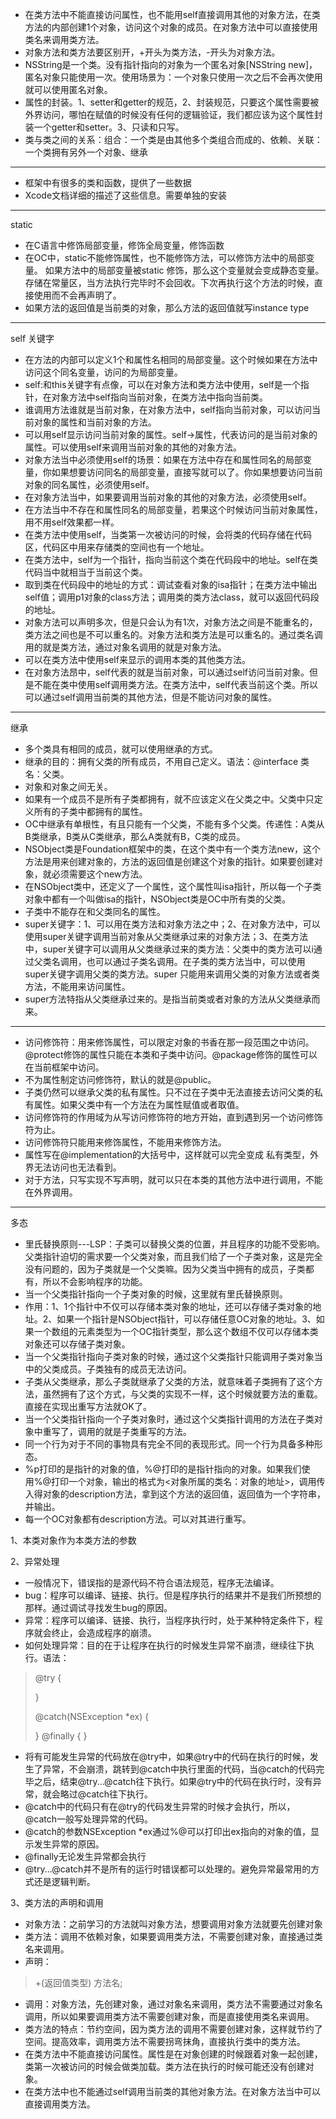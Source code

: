 - 在类方法中不能直接访问属性，也不能用self直接调用其他的对象方法，在类方法的内部创建1个对象，访问这个对象的成员。在对象方法中可以直接使用类名来调用类方法。
- 对象方法和类方法要区别开，+开头为类方法，-开头为对象方法。
- NSString是一个类。没有指针指向的对象为一个匿名对象[NSString new]，匿名对象只能使用一次。使用场景为：一个对象只使用一次之后不会再次使用就可以使用匿名对象。
- 属性的封装。1、setter和getter的规范，2、封装规范，只要这个属性需要被外界访问，哪怕在赋值的时候没有任何的逻辑验证，我们都应该为这个属性封装一个getter和setter。3、只读和只写。
- 类与类之间的关系：组合：一个类是由其他多个类组合而成的、依赖、关联：一个类拥有另外一个对象、继承
---------------------------------------------
- 框架中有很多的类和函数，提供了一些数据
- Xcode文档详细的描述了这些信息。需要单独的安装
---------------------------------------------
static
- 在C语言中修饰局部变量，修饰全局变量，修饰函数
- 在OC中，static不能修饰属性，也不能修饰方法，可以修饰方法中的局部变量。 如果方法中的局部变量被static 修饰，那么这个变量就会变成静态变量。  存储在常量区，当方法执行完毕时不会回收。下次再执行这个方法的时候，直接使用而不会再声明了。
- 如果方法的返回值是当前类的对象，那么方法的返回值就写instance type 
----------------------------------------------
self 关键字
- 在方法的内部可以定义1个和属性名相同的局部变量。这个时候如果在方法中访问这个同名变量，访问的为局部变量。
- self:和this关键字有点像，可以在对象方法和类方法中使用，self是一个指针，在对象方法中self指向当前对象，在类方法中指向当前类。
- 谁调用方法谁就是当前对象，在对象方法中，self指向当前对象，可以访问当前对象的属性和当前对象的方法。
- 可以用self显示访问当前对象的属性。self->属性，代表访问的是当前对象的属性。可以使用self来调用当前对象的其他的对象方法。
- 对象方法当中必须使用self的场景：如果在方法中存在和属性同名的局部变量，你如果想要访问同名的局部变量，直接写就可以了。你如果想要访问当前对象的同名属性，必须使用self。
- 在对象方法当中，如果要调用当前对象的其他的对象方法，必须使用self。
- 在方法当中不存在和属性同名的局部变量，若果这个时候访问当前对象属性，用不用self效果都一样。
- 在类方法中使用self，当类第一次被访问的时候，会将类的代码存储在代码区，代码区中用来存储类的空间也有一个地址。
- 在类方法中，self为一个指针，指向当前这个类在代码段中的地址。self在类代码当中就相当于当前这个类。
- 取到类在代码段中的地址的方式：调试查看对象的isa指针；在类方法中输出self值；调用p1对象的class方法；调用类的类方法class，就可以返回代码段的地址。
- 对象方法可以声明多次，但是只会认为有1次，对象方法之间是不能重名的，类方法之间也是不可以重名的。对象方法和类方法是可以重名的。通过类名调用的就是类方法，通过对象名调用的就是对象方法。
- 可以在类方法中使用self来显示的调用本类的其他类方法。
- 在对象方法昂中，self代表的就是当前对象，可以通过self访问当前对象。但是不能在类中使用self调用类方法。在类方法中，self代表当前这个类。所以可以通过self调用当前类的其他方法，但是不能访问对象的属性。
--------------------------------------------
继承
- 多个类具有相同的成员，就可以使用继承的方式。
- 继承的目的：拥有父类的所有成员，不用自己定义。语法：@interface 类名：父类。
- 对象和对象之间无关。
- 如果有一个成员不是所有子类都拥有，就不应该定义在父类之中。父类中只定义所有的子类中都拥有的属性。
- OC中继承有单根性，有且只能有一个父类，不能有多个父类。传递性：A类从B类继承，B类从C类继承，那么A类就有B，C类的成员。
- NSObject类是Foundation框架中的类，在这个类中有一个类方法new，这个方法是用来创建对象的，方法的返回值是创建这个对象的指针。如果要创建对象，就必须需要这个new方法。
- 在NSObject类中，还定义了一个属性，这个属性叫isa指针，所以每一个子类对象中都有一个叫做isa的指针，NSObject类是OC中所有类的父类。
- 子类中不能存在和父类同名的属性。
- super关键字：1、可以用在类方法和对象方法之中；2、在对象方法中，可以使用super关键字调用当前对象从父类继承过来的对象方法；3、在类方法中，super关键字可以调用从父类继承过来的类方法：父类中的类方法可以i通过父类名调用，也可以通过子类名调用。在子类的类方法当中，可以使用super关键字调用父类的类方法。super 只能用来调用父类的对象方法或者类方法，不能用来访问属性。
- super方法特指从父类继承过来的。是指当前类或者对象的方法从父类继承而来。
---------------------------------------------
- 访问修饰符：用来修饰属性，可以限定对象的书香在那一段范围之中访问。@protect修饰的属性只能在本类和子类中访问。@package修饰的属性可以在当前框架中访问。
- 不为属性制定访问修饰符，默认的就是@public。
- 子类仍然可以继承父类的私有属性。只不过在子类中无法直接去访问父类的私有属性。如果父类中有一个方法在为属性赋值或者取值。
- 访问修饰符的作用域为从写访问修饰符的地方开始，直到遇到另一个访问修饰符为止。
- 访问修饰符只能用来修饰属性，不能用来修饰方法。
- 属性写在@implementation的大括号中，这样就可以完全变成 私有类型，外界无法访问也无法看到。
- 对于方法，只写实现不写声明，就可以只在本类的其他方法中进行调用，不能在外界调用。
-------------------------------------------------
多态
- 里氏替换原则---LSP：子类可以替换父类的位置，并且程序的功能不受影响。父类指针迫切的需求要一个父类对象，而且我们给了一个子类对象，这是完全没有问题的，因为子类就是一个父类嘛。因为父类当中拥有的成员，子类都有，所以不会影响程序的功能。
- 当一个父类指针指向一个子类对象的时候，这里就有里氏替换原则。
- 作用：1、1个指针中不仅可以存储本类对象的地址，还可以存储子类对象的地址。2、如果一个指针是NSObject指针，可以存储任意OC对象的地址。3、如果一个数组的元素类型为一个OC指针类型，那么这个数组不仅可以存储本类对象还可以存储子类对象。
- 当一个父类指针指向子类对象的时候，通过这个父类指针只能调用子类对象当中的父类成员。子类独有的成员无法访问。
- 子类从父类继承，那么子类就继承了父类的方法，就意味着子类拥有了这个方法，虽然拥有了这个方式，与父类的实现不一样，这个时候就要方法的重载。直接在实现出重写方法就OK了。
- 当一个父类指针指向一个子类对象时，通过这个父类指针调用的方法在子类对象中重写了，调用的就是子类重写的方法。
- 同一个行为对于不同的事物具有完全不同的表现形式。同一个行为具备多种形态。
- %p打印的是指针的对象的值，%@打印的是指针指向的对象。如果我们使用%@打印一个对象，输出的格式为<对象所属的类名：对象的地址>，调用传入得对象的description方法，拿到这个方法的返回值，返回值为一个字符串，并输出。 
- 每一个OC对象都有description方法。可以对其进行重写。

1、本类对象作为本类方法的参数

2、异常处理
- 一般情况下，错误指的是源代码不符合语法规范，程序无法编译。
- bug：程序可以编译、链接、执行。但是程序执行的结果并不是我们所预想的那样。通过调试寻找发生bug的原因。
- 异常：程序可以编译、链接、执行，当程序执行时，处于某种特定条件下，程序就会终止，会造成程序的崩溃。
- 如何处理异常：目的在于让程序在执行的时候发生异常不崩溃，继续往下执行。语法：
> @try
> {
>
> }
>
> @catch(NSException *ex)
> {
>
> }
> @finally
> {
> }

- 将有可能发生异常的代码放在@try中，如果@try中的代码在执行的时候，发生了异常，不会崩溃，跳转到@catch中执行里面的代码，当@catch的代码完毕之后，结束@try...@catch往下执行。如果@try中的代码在执行时，没有异常，就会略过@catch往下执行。
- @catch中的代码只有在@try的代码发生异常的时候才会执行，所以，@catch一般写处理异常的代码。
- @catch的参数NSException *ex通过%@可以打印出ex指向的对象的值，显示发生异常的原因。
- @finally无论发生异常都会执行
- @try...@catch并不是所有的运行时错误都可以处理的。避免异常最常用的方式还是逻辑判断。

3、类方法的声明和调用
- 对象方法：之前学习的方法就叫对象方法，想要调用对象方法就要先创建对象
- 类方法：调用不依赖对象，如果要调用类方法，不需要创建对象，直接通过类名来调用。
- 声明：
> +(返回值类型) 方法名;
- 调用：对象方法，先创建对象，通过对象名来调用，类方法不需要通过对象名调用，所以如果要调用类方法不需要创建对象，而是直接使用类名来调用。
- 类方法的特点：节约空间，因为类方法的调用不需要创建对象，这样就节约了空间。提高效率，调用类方法不需要拐弯抹角，直接执行类中的类方法。
- 在类方法中不能直接访问属性。属性是在对象创建的时候跟着对象一起创建，类第一次被访问的时候会做类加载。类方法在执行的时候可能还没有创建对象。
- 在类方法中也不能通过self调用当前类的其他对象方法。在对象方法当中可以直接调用类方法。